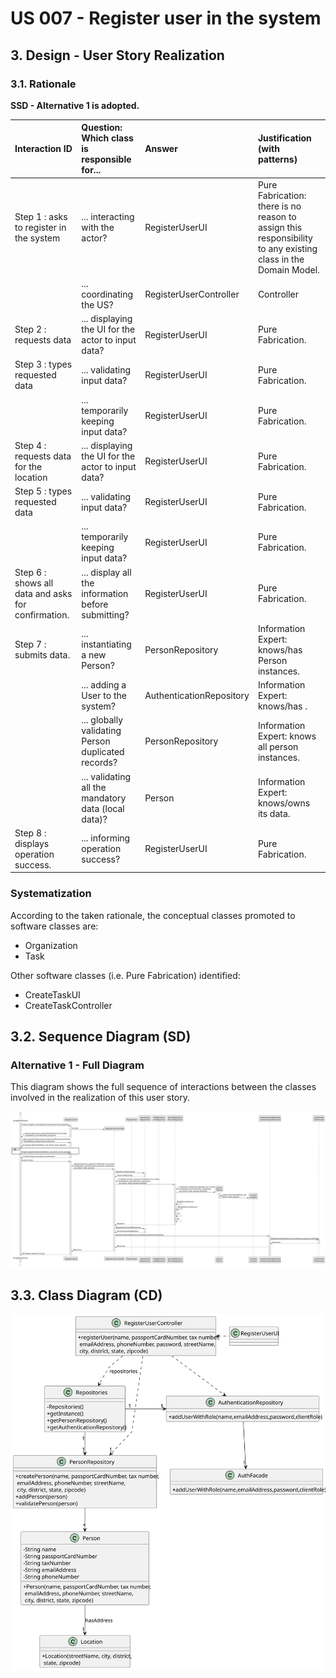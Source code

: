 # US 007 - Register user in the system

## 3. Design - User Story Realization

### 3.1. Rationale

**SSD - Alternative 1 is adopted.**

| Interaction ID                                     | Question: Which class is responsible for...         | Answer                   | Justification (with patterns)                                                                                 |
|:---------------------------------------------------|:----------------------------------------------------|:-------------------------|:--------------------------------------------------------------------------------------------------------------|
| Step 1 : asks to register in the system            | ... interacting with the actor?                     | RegisterUserUI           | Pure Fabrication: there is no reason to assign this responsibility to any existing class in the Domain Model. |
| 	                                                  | ... coordinating the US?                            | RegisterUserController   | Controller                                                                                                    |
| Step 2 : requests data                             | ... displaying the UI for the actor to input data?  | RegisterUserUI           | Pure Fabrication.                                                                                             |
| Step 3 : types requested data                      | ... validating input data?                          | RegisterUserUI           | Pure Fabrication.                                                                                             |
|                                                    | ... temporarily keeping input data?                 | RegisterUserUI           | Pure Fabrication.                                                                                             |
| Step 4 : requests data for the location            | ... displaying the UI for the actor to input data?  | RegisterUserUI           | Pure Fabrication.                                                                                             |
| Step 5 : types requested data                      | ... validating input data?                          | RegisterUserUI           | Pure Fabrication.                                                                                             |
|                                                    | ... temporarily keeping input data?                 | RegisterUserUI           | Pure Fabrication.                                                                                             |
| Step 6 : shows all data and asks for confirmation. | ... display all the information before submitting?  | RegisterUserUI           | Pure Fabrication.                                                                                             |              
| Step 7 : submits data.                             | ... instantiating a new Person?                     | PersonRepository         | Information Expert: knows/has Person instances.                                                               | 
| 	                                                  | ... adding a User to the system?                    | AuthenticationRepository | Information Expert: knows/has .                                                                               |
|                                                    | ... globally validating Person duplicated records?  | PersonRepository         | Information Expert: knows all person instances.                                                               |
| 	                                                  | ... validating all the mandatory data (local data)? | Person                   | Information Expert: knows/owns its data.                                                                      |  
| Step 8 : displays operation success.               | ... informing operation success?                    | RegisterUserUI           | Pure Fabrication.                                                                                             | 

### Systematization ##

According to the taken rationale, the conceptual classes promoted to software classes are:

* Organization
* Task

Other software classes (i.e. Pure Fabrication) identified:

* CreateTaskUI
* CreateTaskController

## 3.2. Sequence Diagram (SD)

### Alternative 1 - Full Diagram

This diagram shows the full sequence of interactions between the classes involved in the realization of this user story.

![Sequence Diagram](svg/us007-sequence-diagram-split.svg)


## 3.3. Class Diagram (CD)

![Class Diagram](svg/us007-class-diagram.svg)